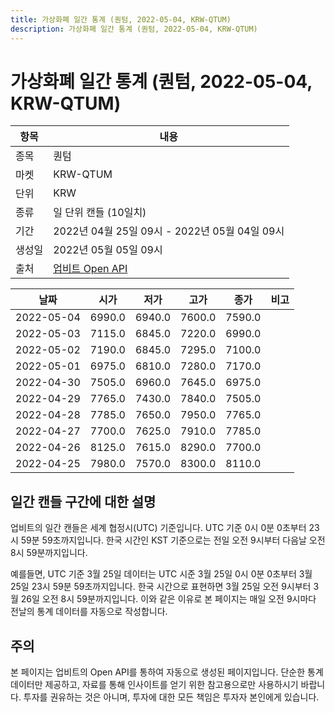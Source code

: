 ```yaml
---
title: 가상화폐 일간 통계 (퀀텀, 2022-05-04, KRW-QTUM)
description: 가상화폐 일간 통계 (퀀텀, 2022-05-04, KRW-QTUM)
---
```



가상화폐 일간 통계 (퀀텀, 2022-05-04, KRW-QTUM)
===

|항목|내용|
|--|--|
|종목|퀀텀|
|마켓|KRW-QTUM|
|단위|KRW|
|종류|일 단위 캔들 (10일치)|
|기간|2022년 04월 25일 09시 - 2022년 05월 04일 09시|
|생성일|2022년 05월 05일 09시|
|출처|[업비트 Open API](https://docs.upbit.com)|


|날짜|시가|저가|고가|종가|비고|
|--|--|--|--|--|--|
|2022-05-04|6990.0|6940.0|7600.0|7590.0|    |
|2022-05-03|7115.0|6845.0|7220.0|6990.0|    |
|2022-05-02|7190.0|6845.0|7295.0|7100.0|    |
|2022-05-01|6975.0|6810.0|7280.0|7170.0|    |
|2022-04-30|7505.0|6960.0|7645.0|6975.0|    |
|2022-04-29|7765.0|7430.0|7840.0|7505.0|    |
|2022-04-28|7785.0|7650.0|7950.0|7765.0|    |
|2022-04-27|7700.0|7625.0|7910.0|7785.0|    |
|2022-04-26|8125.0|7615.0|8290.0|7700.0|    |
|2022-04-25|7980.0|7570.0|8300.0|8110.0|    |


일간 캔들 구간에 대한 설명
---


업비트의 일간 캔들은 세계 협정시(UTC) 기준입니다. 
UTC 기준 0시 0분 0초부터 23시 59분 59초까지입니다. 
한국 시간인 KST 기준으로는 전일 오전 9시부터 다음날 오전 8시 59분까지입니다. 


예를들면, UTC 기준 3월 25일 데이터는 UTC 시준 3월 25일 0시 0분 0초부터 3월 25일 23시 59분 59초까지입니다. 
한국 시간으로 표현하면 3월 25일 오전 9시부터 3월 26일 오전 8시 59분까지입니다. 
이와 같은 이유로 본 페이지는 매일 오전 9시마다 전날의 통계 데이터를 자동으로 작성합니다. 


주의
---


본 페이지는 업비트의 Open API를 통하여 자동으로 생성된 페이지입니다. 
단순한 통계 데이터만 제공하고, 자료를 통해 인사이트를 얻기 위한 참고용으로만 사용하시기 바랍니다. 
투자를 권유하는 것은 아니며, 투자에 대한 모든 책임은 투자자 본인에게 있습니다. 
